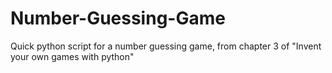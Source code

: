 # Number-Guessing-Game
Quick python script for a number guessing game, from chapter 3 of "Invent your own games with python"
